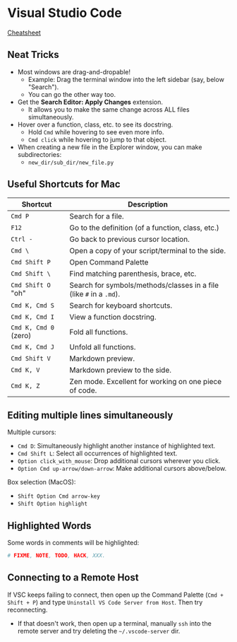 # Visual Studio Code

[Cheatsheet](https://code.visualstudio.com/shortcuts/keyboard-shortcuts-macos.pdf)

## Neat Tricks

- Most windows are drag-and-dropable!
  - Example: Drag the terminal window into the left sidebar (say, below "Search").
  - You can go the other way too.
- Get the **Search Editor: Apply Changes** extension.
  - It allows you to make the same change across ALL files simultaneously.
- Hover over a function, class, etc. to see its docstring.
  - Hold `Cmd` while hovering to see even more info.
  - `Cmd click` while hovering to jump to that object.
- When creating a new file in the Explorer window, you can make subdirectories:
  - `new_dir/sub_dir/new_file.py`

## Useful Shortcuts for Mac

| **Shortcut** |  **Description** |
| --- | --- |
| `Cmd P` | Search for a file. |
| `F12` | Go to the definition (of a function, class, etc.) |
| `Ctrl -` | Go back to previous cursor location. |
| `Cmd \`| Open a copy of your script/terminal to the side. |
| `Cmd Shift P` | Open Command Palette |
| `Cmd Shift \` | Find matching parenthesis, brace, etc. |
| `Cmd Shift O` "oh" | Search for symbols/methods/classes in a file (like `#` in a `.md`). |
| `Cmd K, Cmd S` | Search for keyboard shortcuts. |
| `Cmd K, Cmd I` | View a function docstring. |
| `Cmd K, Cmd 0` (zero) | Fold all functions. |
| `Cmd K, Cmd J` | Unfold all functions. |
| `Cmd Shift V` | Markdown preview. |
| `Cmd K, V` | Markdown preview to the side. |
| `Cmd K, Z` | Zen mode. Excellent for working on one piece of code. |

## Editing multiple lines simultaneously

Multiple cursors:

- `Cmd D`: Simultaneously highlight another instance of highlighted text.
- `Cmd Shift L`: Select all occurrences of highlighted text.
- `Option click_with_mouse`: Drop additional cursors wherever you click.
- `Option Cmd up-arrow/down-arrow`: Make additional cursors above/below.

Box selection (MacOS):

- `Shift Option Cmd arrow-key`
- `Shift Option highlight`

## Highlighted Words

Some words in comments will be highlighted:

```python
# FIXME, NOTE, TODO, HACK, XXX.
```

## Connecting to a Remote Host

If VSC keeps failing to connect, then open up the Command Palette
(`Cmd + Shift + P`) and type `Uninstall VS Code Server from Host`.
Then try reconnecting.

- If that doesn't work, then open up a terminal, manually `ssh` into the
remote server and try deleting the `~/.vscode-server` dir.
